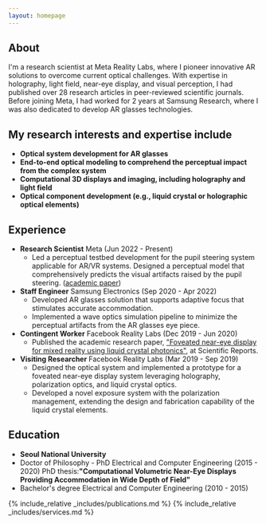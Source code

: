 ```yaml
---
layout: homepage
---
```


## About

I'm a research scientist at Meta Reality Labs, where I pioneer innovative AR solutions to overcome current optical challenges. With expertise in holography, light field, near-eye display, and visual perception, I had published over 28 research articles in peer-reviewed scientific journals. Before joining Meta, I had worked for 2 years at Samsung Research, where I was also dedicated to develop AR glasses technologies.

## My research interests and expertise include

- **Optical system development for AR glasses** 
- **End-to-end optical modeling to comprehend the perceptual impact from the complex system**
- **Computational 3D displays and imaging, including holography and light field** 
- **Optical component development (e.g., liquid crystal or holographic optical elements)** 

## Experience

- **Research Scientist**
  Meta (Jun 2022 - Present)
   - Led a perceptual testbed development for the pupil steering system applicable for AR/VR systems. Designed a perceptual model that comprehensively predicts the visual artifacts raised by the pupil steering. (<a href="https://dl.acm.org/doi/10.1145/3641519.3657486"><autocolor>academic paper</autocolor></a>)
- **Staff Engineer**
  Samsung Electronics (Sep 2020 - Apr 2022)
   - Developed AR glasses solution that supports adaptive focus that stimulates accurate accommodation.
   - Implemented a wave optics simulation pipeline to minimize the perceptual artifacts from the AR glasses eye piece.
- **Contingent Worker**
  Facebook Reality Labs (Dec 2019 - Jun 2020)
  - Published the academic research paper, <a href="https://www.nature.com/articles/s41598-020-72555-w"><autocolor>"Foveated near-eye display for mixed reality using liquid crystal photonics"</autocolor></a>, at Scientific Reports.
- **Visiting Researcher**
  Facebook Reality Labs (Mar 2019 - Sep 2019)
   - Designed the optical system and implemented a prototype for a foveated near-eye display system leveraging holography, polarization optics, and liquid crystal optics.
   - Developed a novel exposure system with the polarization management, extending the design and fabrication capability of the liquid crystal elements.
 
## Education

- **Seoul National University**
- Doctor of Philosophy - PhD Electrical and Computer Engineering (2015 - 2020)
   PhD thesis:<strong>"Computational Volumetric Near-Eye Displays Providing Accommodation in Wide Depth of Field"</strong>
- Bachelor's degree Electrical and Computer Engineering (2010 - 2015)


  
{% include_relative _includes/publications.md %}
{% include_relative _includes/services.md %}
